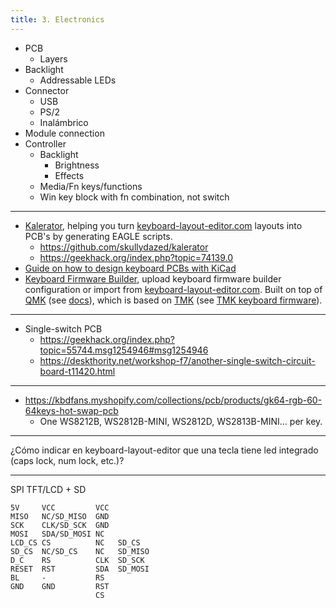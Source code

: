 ```yaml
---
title: 3. Electronics
---
```


- PCB
  - Layers
- Backlight
  - Addressable LEDs
- Connector
  - USB
  - PS/2
  - Inalámbrico
- Module connection
- Controller
  - Backlight
    - Brightness
	- Effects
  - Media/Fn keys/functions
  - Win key block with fn combination, not switch

---

- [Kalerator](http://kalerator.clueboard.co/), helping you turn [keyboard-layout-editor.com](http://www.keyboard-layout-editor.com/) layouts into PCB's by generating EAGLE scripts.
  - https://github.com/skullydazed/kalerator
  - https://geekhack.org/index.php?topic=74139.0
- [Guide on how to design keyboard PCBs with KiCad](https://github.com/ruiqimao/keyboard-pcb-guide)
- [Keyboard Firmware Builder](http://www.kbfirmware.com/), upload keyboard firmware builder configuration or import from [keyboard-layout-editor.com](http://www.keyboard-layout-editor.com/). Built on top of [QMK](http://qmk.fm/) (see [docs](https://docs.qmk.fm/)), which is based on [TMK](http://github.com/tmk/tmk_keyboard) (see [TMK keyboard firmware](https://geekhack.org/index.php?topic=41989.0)).

---

- Single-switch PCB
  - https://geekhack.org/index.php?topic=55744.msg1254946#msg1254946
  - https://deskthority.net/workshop-f7/another-single-switch-circuit-board-t11420.html

---

- https://kbdfans.myshopify.com/collections/pcb/products/gk64-rgb-60-64keys-hot-swap-pcb
  - One WS8212B, WS2812B-MINI, WS2812D, WS2813B-MINI... per key.

---

¿Cómo indicar en keyboard-layout-editor que una tecla tiene led integrado (caps lock, num lock, etc.)?

---

SPI TFT/LCD + SD

```
5V     VCC         VCC
MISO   NC/SD_MISO  GND
SCK    CLK/SD_SCK  GND
MOSI   SDA/SD_MOSI NC
LCD_CS CS          NC   SD_CS
SD_CS  NC/SD_CS    NC   SD_MISO
D_C    RS          CLK  SD_SCK
RESET  RST         SDA  SD_MOSI
BL     -           RS
GND    GND         RST
                   CS
```
